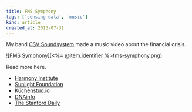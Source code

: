```yaml
---
title: FMS Symphony
tags: ['sensing-data', 'music']
kind: article
created_at: 2013-07-31
---
```

My band [CSV Soundsystem](http://csvsoundsystem.com) made a music video
about the financial crisis.

[![FMS Symphony](<%= @item.identifier %>fms-symphony.png)](http://fms.csvsoundsystem.com)

Read more here.

* [Harmony Institute](http://harmony-institute.org/therippleeffect/2013/02/13/hi-data-analysts-make-music-at-bicoastal-datafest/)
* [Sunlight Foundation](http://sunlightfoundation.com/blog/2013/02/04/datafest-amazing-things-can-happen-in-a-very-short-time/)
* [Küchenstud.io](http://www.kuechenstud.io/datenschau/podcast/ds008/)
* [DNAinfo](http://www.dnainfo.com/new-york/20130429/greenpoint/data-driven-band-csv-soundsystem-makes-music-from-spreadsheets)
* [The Stanford Daily](http://www.stanforddaily.com/2013/02/03/stanford-and-columbia-host-bicoastal-datafest/)

